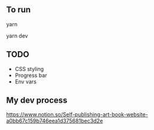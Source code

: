 ## To run
yarn

yarn dev

## TODO
- CSS styling
- Progress bar
- Env vars

## My dev process
https://www.notion.so/Self-publishing-art-book-website-a0bb67c159b746eea1d375681bec3d2e
